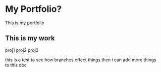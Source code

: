 # My Portfolio?
This is my portfolio

## This is my work
proj1
proj2
proj3 

this is a test to see how branches effect things 
then i can add more things to this doc